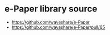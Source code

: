 # e-Paper library source

- https://github.com/waveshare/e-Paper
- https://github.com/waveshare/e-Paper/pull/65
